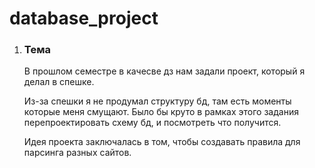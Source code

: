 # database_project
1) ### Тема
   В прошлом семестре в качесве дз нам задали проект, который я делал в спешке.
   
   Из-за спешки я не продумал структуру бд, там есть моменты которые меня смущают. Было бы круто в рамках этого задания перепроектировать схему бд, и посмотреть что получится.
   
   Идея проекта заключалась в том, чтобы создавать правила для парсинга разных сайтов.
